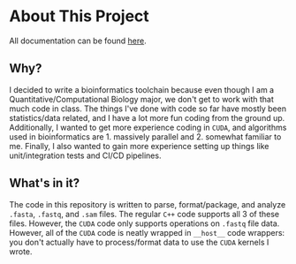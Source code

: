 # About This Project

All documentation can be found [here](https://github.com/alexyzha/CUDA-Bioinformatics/wiki). 

## Why?

I decided to write a bioinformatics toolchain because even though I am a Quantitative/Computational Biology major, we don't get to work with that much code in class. The things I've done with code so far have mostly been statistics/data related, and I have a lot more fun coding from the ground up. Additionally, I wanted to get more experience coding in `CUDA`, and algorithms used in bioinformatics are 1. massively parallel and 2. somewhat familiar to me. Finally, I also wanted to gain more experience setting up things like unit/integration tests and CI/CD pipelines. 

## What's in it? 

The code in this repository is written to parse, format/package, and analyze `.fasta`, `.fastq`, and `.sam` files. The regular `C++` code supports all 3 of these files. However, the `CUDA` code only supports operations on `.fastq` file data. However, all of the `CUDA` code is neatly wrapped in `__host__` code wrappers: you don't actually have to process/format data to use the `CUDA` kernels I wrote.